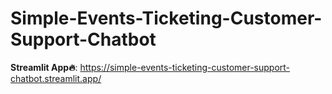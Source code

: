 # Simple-Events-Ticketing-Customer-Support-Chatbot
**Streamlit App🔥**: https://simple-events-ticketing-customer-support-chatbot.streamlit.app/

